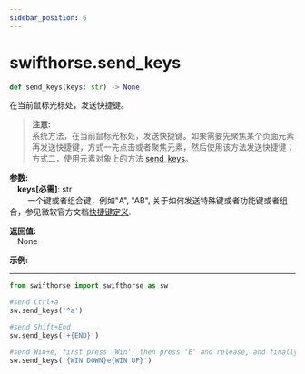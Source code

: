 ```yaml
---
sidebar_position: 6
---
```

# swifthorse.send_keys
```python
def send_keys(keys: str) -> None
```

在当前鼠标光标处，发送快捷键。

>**注意:**  
系统方法，在当前鼠标光标处，发送快捷键。如果需要先聚焦某个页面元素再发送快捷键，方式一先点击或者聚焦元素，然后使用该方法发送快捷键；方式二，使用元素对象上的方法 [send_keys](./send_keys.md)。

**参数:**  
    &emsp;**keys[必需]**: str   
        &emsp;&emsp; 一个键或者组合键，例如"A", "AB", 关于如何发送特殊键或者功能键或者组合，参见微软官方文档[快捷键定义](https://docs.microsoft.com/en-au/dotnet/api/system.windows.forms.sendkeys?view=windowsdesktop-6.0#remarks).

**返回值:**  
    &emsp;None

**示例:**
***
```python
from swifthorse import swifthorse as sw

#send Ctrl+a
sw.send_keys('^a')

#send Shift+End
sw.send_keys('+{END}')

#send Win+e, first press 'Win', then press 'E' and release, and finally release 'Win'
sw.send_keys('{WIN DOWN}e{WIN UP}')
```